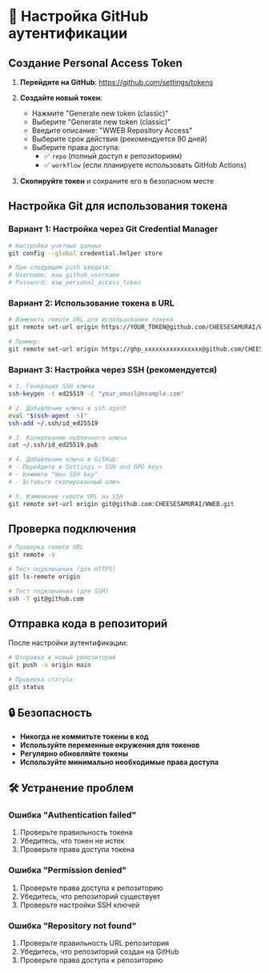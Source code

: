 # 🔐 Настройка GitHub аутентификации

## Создание Personal Access Token

1. **Перейдите на GitHub**: https://github.com/settings/tokens

2. **Создайте новый токен**:
   - Нажмите "Generate new token (classic)"
   - Выберите "Generate new token (classic)"
   - Введите описание: "WWEB Repository Access"
   - Выберите срок действия (рекомендуется 90 дней)
   - Выберите права доступа:
     - ✅ `repo` (полный доступ к репозиториям)
     - ✅ `workflow` (если планируете использовать GitHub Actions)

3. **Скопируйте токен** и сохраните его в безопасном месте

## Настройка Git для использования токена

### Вариант 1: Настройка через Git Credential Manager
```bash
# Настройка учетных данных
git config --global credential.helper store

# При следующем push введите:
# Username: ваш_github_username
# Password: ваш_personal_access_token
```

### Вариант 2: Использование токена в URL
```bash
# Изменить remote URL для использования токена
git remote set-url origin https://YOUR_TOKEN@github.com/CHEESESAMURAI/WWEB.git

# Пример:
git remote set-url origin https://ghp_xxxxxxxxxxxxxxxx@github.com/CHEESESAMURAI/WWEB.git
```

### Вариант 3: Настройка через SSH (рекомендуется)
```bash
# 1. Генерация SSH ключа
ssh-keygen -t ed25519 -C "your_email@example.com"

# 2. Добавление ключа в ssh-agent
eval "$(ssh-agent -s)"
ssh-add ~/.ssh/id_ed25519

# 3. Копирование публичного ключа
cat ~/.ssh/id_ed25519.pub

# 4. Добавление ключа в GitHub:
# - Перейдите в Settings > SSH and GPG keys
# - Нажмите "New SSH key"
# - Вставьте скопированный ключ

# 5. Изменение remote URL на SSH
git remote set-url origin git@github.com:CHEESESAMURAI/WWEB.git
```

## Проверка подключения

```bash
# Проверка remote URL
git remote -v

# Тест подключения (для HTTPS)
git ls-remote origin

# Тест подключения (для SSH)
ssh -T git@github.com
```

## Отправка кода в репозиторий

После настройки аутентификации:

```bash
# Отправка в новый репозиторий
git push -u origin main

# Проверка статуса
git status
```

## 🔒 Безопасность

- **Никогда не коммитьте токены в код**
- **Используйте переменные окружения для токенов**
- **Регулярно обновляйте токены**
- **Используйте минимально необходимые права доступа**

## 🛠️ Устранение проблем

### Ошибка "Authentication failed"
1. Проверьте правильность токена
2. Убедитесь, что токен не истек
3. Проверьте права доступа токена

### Ошибка "Permission denied"
1. Проверьте права доступа к репозиторию
2. Убедитесь, что репозиторий существует
3. Проверьте настройки SSH ключей

### Ошибка "Repository not found"
1. Проверьте правильность URL репозитория
2. Убедитесь, что репозиторий создан на GitHub
3. Проверьте права доступа к репозиторию 